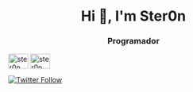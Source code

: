 <h1 align="center">Hi 👋, I'm Ster0n</h1>
<h3 align="center">Programador</h3>

<a href="https://twitter.com/Defacebyb0ys" target="blank"><img align="center" src="https://raw.githubusercontent.com/rahuldkjain/github-profile-readme-generator/master/src/images/icons/Social/twitter.svg" alt="ster0n" height="30" width="40" /></a>
<a href="https://instagram.com/luijait" target="blank"><img align="center" src="https://raw.githubusercontent.com/rahuldkjain/github-profile-readme-generator/master/src/images/icons/Social/instagram.svg" alt="ster0n" height="30" width="40" /></a>

[![Twitter Follow](https://img.shields.io/twitter/follow/ster0nX?color=%231DA1F2&label=Ster0n.%20x64&logo=twitter&logoColor=%231DA1F2&style=for-the-badge)](https://twitter.com/Defacebyb0ys)
